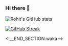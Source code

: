 ### Hi there 👋

![Rohit's GitHub stats](https://github-readme-stats.vercel.app/api?username=RohitRathore1&show_icons=true&theme=transparent)

[![GitHub Streak](http://github-readme-streak-stats.herokuapp.com?user=RohitRathore1&theme=dark&mode=weekly)](https://git.io/streak-stats)

<!--
**RohitRathore1/RohitRathore1** is a ✨ _special_ ✨ repository because its `README.md` (this file) appears on your GitHub profile.

Here are some ideas to get you started:

- 🔭 I’m currently working on ...
- 🌱 I’m currently learning ...
- 👯 I’m looking to collaborate on ...
- 🤔 I’m looking for help with ...
- 💬 Ask me about ...
- 📫 How to reach me: ...
- 😄 Pronouns: ...
- ⚡ Fun fact: ...
-->

<!--START_SECTION:waka-->

<!__END_SECTION:waka-->
